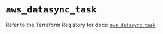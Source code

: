 # `aws_datasync_task`

Refer to the Terraform Registory for docs: [`aws_datasync_task`](https://registry.terraform.io/providers/hashicorp/aws/5.7.0/docs/resources/datasync_task).
